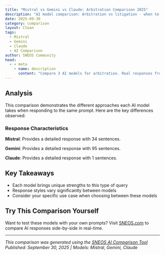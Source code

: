 ```yaml
---
title: "Mistral vs Gemini vs Claude: Arbitration Comparison 2025"
description: "AI model comparison: Arbitration vs litigation - when to settle disputes privately..."
date: 2025-09-30
category: comparison
layout: Clean
tags:
  - Mistral
  - Gemini
  - Claude
  - AI Comparison
author: SNEOS Community
head:
  - - meta
    - name: description
      content: "Compare 3 AI models for arbitration. Real responses from Mistral, Gemini, Claude with detailed analysis."
---
```


<ChatComparison
  title="Mistral vs Gemini vs Claude: Arbitration Comparison 2025"
  prompt="Arbitration vs litigation - when to settle disputes privately"
  :responses='{
    "Mistral": "Choosing between arbitration and litigation for settling disputes depends on various factors, including the nature of the dispute, the preferences of the parties involved, and the specific circumstances of the case. Here are some considerations to help determine when to settle disputes privately through arbitration:\n\n### When to Choose Arbitration:\n\n1. **Confidentiality**:\n   - Arbitration proceedings are typically private, which can be beneficial if the dispute involves sensitive information or if the parties prefer to keep the details confidential.\n\n2. **Speed**:\n   - Arbitration can often be resolved more quickly than litigation, as it avoids the backlog of court cases and the formalities of court procedures.\n\n3. **Cost**:\n   - While arbitration can be costly due to the fees for arbitrators and administrative costs, it can still be more cost-effective than litigation, especially if the dispute is resolved quickly.\n\n4. **Flexibility**:\n   - Arbitration allows for more flexibility in scheduling and procedures, which can be tailored to the specific needs of the parties.\n\n5. **Expertise**:\n   - Arbitrators can be chosen based on their expertise in the subject matter of the dispute, which can lead to more informed and specialized decisions.\n\n6. **Finality**:\n   - Arbitration decisions are generally final and binding, with limited grounds for appeal. This can provide a definitive resolution to the dispute.\n\n7. **International Disputes**:\n   - For cross-border disputes, arbitration can be more practical as it avoids the complexities of different legal systems and jurisdictions.\n\n### When to Choose Litigation:\n\n1. **Public Record**:\n   - Litigation is conducted in public courts, which can be beneficial if the parties want the dispute and its resolution to be a matter of public record.\n\n2. **Precedent**:\n   - Court decisions can set legal precedents, which can be important for future cases or for establishing legal principles.\n\n3. **Complex Legal Issues**:\n   - Litigation may be more appropriate for disputes involving complex legal issues that require judicial interpretation and the application of legal principles.\n\n4. **Enforceability**:\n   - Court judgments are generally easier to enforce, especially in cases where the losing party may not comply voluntarily.\n\n5. **Appeal Rights**:\n   - Litigation provides more opportunities for appeal, which can be important if one party believes the initial decision was incorrect.\n\n6. **Public Interest**:\n   - For disputes that have broader public interest or policy implications, litigation may be more suitable as it allows for public scrutiny and input.\n\n### Factors to Consider:\n\n- **Nature of the Dispute**:\n  - Consider the complexity and sensitivity of the dispute.\n\n- **Relationship Between Parties**:\n  - If the parties have an ongoing relationship, arbitration may help preserve it by avoiding the adversarial nature of litigation.\n\n- **Resources**:\n  - Evaluate the time, cost, and resources available for resolving the dispute.\n\n- **Legal Requirements**:\n  - Some disputes may be subject to mandatory arbitration clauses in contracts or specific legal requirements.\n\n- **Preference for Control**:\n  - Arbitration allows parties to have more control over the process, including the selection of the arbitrator and the procedural rules.\n\nUltimately, the decision to settle disputes privately through arbitration or to pursue litigation should be based on a careful assessment of these factors and the specific needs and goals of the parties involved.",
    "Gemini": "Okay, let\u0027s break down the key considerations for choosing between arbitration and litigation, and when settling disputes privately makes the most sense.\n\n**Arbitration vs. Litigation: A Quick Comparison**\n\n| Feature          | Arbitration                                                                                                                                                                                                                                                                                                                                                        | Litigation (Court)                                                                                                                                                                                                                                                                     |\n|-------------------|--------------------------------------------------------------------------------------------------------------------------------------------------------------------------------------------------------------------------------------------------------------------------------------------------------------------------------------------------------------------|---------------------------------------------------------------------------------------------------------------------------------------------------------------------------------------------------------------------------------------------------------------------------------------------|\n| **Forum**          | Private forum with a neutral arbitrator (or panel of arbitrators) chosen by the parties (or by an organization like the AAA).                                                                                                                                                                                                                                  | Public court system presided over by a judge (and potentially a jury).                                                                                                                                                                                                                   |\n| **Rules**          | Governed by the arbitration agreement and the rules of the chosen arbitration organization (e.g., AAA, JAMS).  Often more flexible and streamlined than court rules.                                                                                                                                                                                              | Governed by strict rules of civil procedure and evidence.                                                                                                                                                                                                                                 |\n| **Procedure**      | Generally faster and more informal.  Discovery may be limited.  The arbitrator controls the process.                                                                                                                                                                                                                                                           | Can be lengthy and complex.  Extensive discovery is common.  The judge manages the process, but attorneys have significant control within the rules.                                                                                                                                            |\n| **Cost**           | Arbitrator fees can be substantial (shared by the parties).  However, reduced discovery and a faster process may lead to lower overall costs than litigation in some cases.                                                                                                                                                                                   | Court filing fees are generally lower than arbitrator fees.  However, extensive discovery, motion practice, and trial can make litigation significantly more expensive, especially if the case is complex.                                                                                   |\n| **Privacy**        | Generally confidential.  The proceedings and the outcome are not public record.                                                                                                                                                                                                                                                                             | Public record.  Court documents and proceedings are generally open to the public.                                                                                                                                                                                                      |\n| **Decision Maker** | Arbitrator(s) with expertise in the subject matter (ideally).                                                                                                                                                                                                                                                                                              | Judge (legal expertise) and potentially a jury (common sense).                                                                                                                                                                                                                           |\n| **Appeal**         | Very limited grounds for appeal.  Arbitration decisions are generally final and binding.  Appeals are usually limited to issues of fraud, bias, or procedural irregularities.                                                                                                                                                                                 | Broader grounds for appeal.  Appeals can be based on errors of law or fact.                                                                                                                                                                                                              |\n| **Enforcement**    | Easier to enforce internationally due to treaties like the New York Convention.                                                                                                                                                                                                                                                                            | Enforcement can be more complex, especially internationally.                                                                                                                                                                                                                             |\n| **Relationship**   | Can be less adversarial than litigation, potentially preserving business relationships.                                                                                                                                                                                                                                                                   | Can be highly adversarial and damaging to relationships.                                                                                                                                                                                                                                    |\n\n**When to Consider Arbitration (and When It\u0027s Often Required):**\n\n*   **Existing Arbitration Agreement:**  The most common reason is that the parties have *already agreed* in a contract to arbitrate any disputes arising from that contract.  These clauses are very common in commercial agreements, employment contracts, and consumer agreements.  Courts generally enforce valid arbitration agreements.\n*   **Desire for Privacy:**  If confidentiality is paramount (e.g., protecting trade secrets, reputation), arbitration is often preferred.\n*   **Need for Subject Matter Expertise:**  If the dispute involves complex technical or industry-specific issues, an arbitrator with relevant expertise can be invaluable.\n*   **Desire for a Faster Resolution:**  Arbitration is generally quicker than litigation, especially in jurisdictions with crowded court dockets.\n*   **Cost Concerns (Potentially):** While arbitrator fees are high, the streamlined process can lead to lower overall costs if discovery is limited and the case resolves quickly.\n*   **International Disputes:**  The New York Convention makes enforcement of arbitration awards easier across international borders.\n*   **Maintaining Relationships:** If the parties want to maintain a business relationship, arbitration can be less adversarial than litigation.\n*   **Simpler Disputes:** For straightforward, less complex disputes, arbitration can be a more efficient and cost-effective option.\n\n**When to Consider Litigation:**\n\n*   **No Arbitration Agreement:**  If there\u0027s no agreement to arbitrate, you generally have the right to sue in court.\n*   **Need for Extensive Discovery:**  If you need broad access to documents and witnesses to prove your case, litigation may be better (although you can sometimes negotiate more extensive discovery in arbitration).\n*   **Complex Legal Issues:**  If the case involves novel or complex legal questions, a court\u0027s established legal precedent may be more desirable.\n*   **Need for a Jury Trial:**  Arbitration does not provide for a jury trial.  If you believe a jury would be more sympathetic to your case, litigation is necessary.\n*   **Seeking Injunctive Relief:** While arbitrators can sometimes grant injunctive relief, courts are often better equipped to enforce such orders, especially against non-parties.\n*   **Challenging the Validity of a Contract:**  If you are challenging the validity of the contract containing the arbitration clause itself (e.g., arguing it was obtained through fraud or duress), a court may need to decide that issue first.\n*   **Strong Precedent Needed:** If establishing legal precedent is important, litigation is the way to go, as arbitration decisions are not binding precedent.\n*   **Unequal Bargaining Power:**  In some cases, courts may scrutinize arbitration agreements more closely if there is a significant power imbalance between the parties (e.g., in consumer contracts).\n\n**When to Settle Disputes Privately (Instead of Arbitration *or* Litigation):**\n\nSettlement is almost always worth considering *before* and *during* both arbitration and litigation.  Settlement avoids the expense, time, and uncertainty of a final decision by a third party.  Here are key situations where private settlement is particularly attractive:\n\n*   **Early in the Dispute:**  The earlier you can reach a settlement, the lower the costs and the less damage to relationships.\n*   **When You Value Control:**  Settlement allows you to control the outcome.  You decide the terms, rather than leaving it to an arbitrator or judge.\n*   **When You Want to Preserve Relationships:**  Negotiated settlements can be less adversarial than arbitration or litigation, helping to preserve business or personal relationships.\n*   **When You Need a Creative Solution:**  Settlement allows for more flexible and creative solutions that a court or arbitrator might not be able to order (e.g., ongoing business arrangements, apologies, non-monetary compensation).\n*   **When You Have a Strong Case, But Want to Avoid Risk:**  Even with a strong case, there\u0027s always a risk of losing in arbitration or litigation.  Settlement eliminates that risk.\n*   **When You Have a Weak Case, But Want to Limit Your Losses:**  Settlement can allow you to minimize your potential liability.\n*   **When You Need a Quick Resolution:**  Settlement can be reached much faster than arbitration or litigation.\n*   **When Confidentiality is Important:**  Settlement agreements are generally confidential.\n*   **When You Want to Avoid Negative Publicity:**  Settlement can avoid the public scrutiny that can come with litigation.\n*   **After Discovery/Information Exchange:**  Once you\u0027ve gathered more information through discovery (in litigation) or information exchange (in arbitration or pre-suit negotiation), you have a better understanding of the strengths and weaknesses of your case, making settlement discussions more productive.\n*   **Mediation:** Mediation is a structured negotiation process facilitated by a neutral third-party mediator. It can be highly effective in reaching a settlement.  It\u0027s often required or strongly encouraged by courts and arbitration organizations.\n*   **When the Cost of Proceeding Outweighs the Potential Benefit:**  Sometimes, even if you believe you could win, the cost of pursuing the case to a final decision simply isn\u0027t worth it.\n\n**Key Considerations for Deciding Whether to Settle Privately:**\n\n*   **Strength of Your Case:**  Assess the likelihood of success on the merits.\n*   **Potential Damages:**  Estimate the amount of damages you could recover (or be liable for).\n*   **Costs of Proceeding:**  Calculate the legal fees, expert witness fees, and other expenses of arbitration or litigation.\n*   **Risk Tolerance:**  How comfortable are you with the uncertainty of a third-party decision?\n*   **Business Considerations:**  What are the potential impacts on your business, reputation, and relationships?\n*   **Opponent\u0027s Position:**  Understand your opponent\u0027s strengths, weaknesses, and motivations.  Are they likely to be reasonable in settlement negotiations?\n*   **Applicable Law:** Be sure you understand the applicable law and how it applies to your specific fact pattern.\n*   **Emotional Factors:**  Try to set aside emotions and make a rational decision based on the factors above.\n\n**In Summary:**\n\n*   **Arbitration** is a private alternative to litigation, often required by contract, and generally faster and more confidential.\n*   **Litigation** is the traditional court process, offering broader discovery and appeal rights, but can be more expensive and time-consuming.\n*   **Settlement** is almost always worth exploring, as it allows you to control the outcome, preserve relationships, and avoid the risks and costs of arbitration or litigation. Mediation is a valuable tool to facilitate settlement.\n\n**Important Note:** This information is for general guidance only and should not be considered legal advice.  You should consult with an attorney to discuss your specific situation and determine the best course of action. They can analyze your contract, assess the facts, and advise you on your legal options.\n",
    "Claude": "## Arbitration vs Litigation: Key Considerations\n\n### **Arbitration Advantages**\n- **Speed**: Typically resolves in 6-12 months vs 2-5\u002B years for litigation\n- **Cost**: Often 20-50% less expensive than court proceedings\n- **Privacy**: Confidential process protects sensitive information\n- **Expertise**: Arbitrators can be chosen for specific industry knowledge\n- **Flexibility**: More relaxed rules of evidence and procedure\n- **Finality**: Limited appeal options provide closure\n\n### **Litigation Advantages**\n- **Discovery**: Broader ability to obtain evidence and documents\n- **Appeals**: Multiple levels of review available\n- **Enforcement**: Court judgments may be easier to enforce\n- **Precedent**: Creates legal precedent for future cases\n- **Public accountability**: Transparent process\n- **Class actions**: Ability to join multiple parties\n\n## When to Choose Arbitration\n\n**Best for:**\n- Commercial disputes between businesses\n- Contractual disagreements with arbitration clauses\n- International disputes\n- Cases requiring specialized expertise\n- When privacy is paramount\n- Ongoing business relationships you want to preserve\n\n## When to Choose Litigation\n\n**Best for:**\n- Cases involving significant legal precedent\n- Disputes requiring extensive discovery\n- When seeking punitive damages\n- Public interest matters\n- Cases where enforcement may be challenging\n- Constitutional or statutory violations\n\n## Hybrid Options\n\n- **Mediation first**: Attempt negotiated settlement before formal proceedings\n- **Med-arb**: Mediation followed by binding arbitration if needed\n- **High-low arbitration**: Parties agree on damage ranges in advance\n\n**Consider your priorities**: speed vs thoroughness, privacy vs precedent, cost vs comprehensive remedies."
  }'
  published-date="11:41"
/>

## Analysis

This comparison demonstrates the different approaches each AI model takes when responding to the same prompt. Here are the key differences observed:

### Response Characteristics

**Mistral**: Provides a detailed response with 34 sentences. 

**Gemini**: Provides a detailed response with 95 sentences. 

**Claude**: Provides a detailed response with 1 sentences. 

## Key Takeaways

- Each model brings unique strengths to this type of query
- Response styles vary significantly between models
- Consider your specific use case when choosing between these models

## Try This Comparison Yourself

Want to test these models with your own prompts? Visit [SNEOS.com](https://sneos.com) to compare AI responses side-by-side in real-time.

---

*This comparison was generated using the [SNEOS AI Comparison Tool](https://sneos.com)*
*Published: September 30, 2025 | Models: Mistral, Gemini, Claude*
